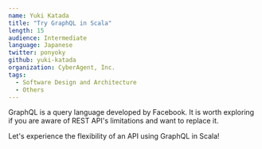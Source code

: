 ```yaml
---
name: Yuki Katada
title: "Try GraphQL in Scala"
length: 15
audience: Intermediate
language: Japanese
twitter: ponyoky
github: yuki-katada
organization: CyberAgent, Inc.
tags:
  - Software Design and Architecture
  - Others
---
```

GraphQL is a query language developed by Facebook. It is worth exploring if you are aware of REST API's limitations and want to replace it.

Let's experience the flexibility of an API using GraphQL in Scala!

